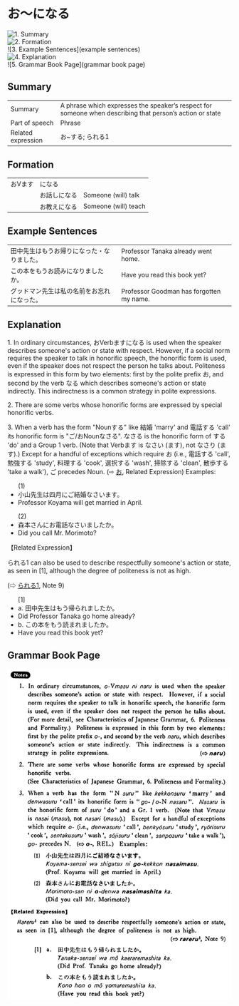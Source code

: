 # お～になる

![1. Summary](summary)<br>
![2. Formation](formation)<br>
![3. Example Sentences](example sentences)<br>
![4. Explanation](explanation)<br>
![5. Grammar Book Page](grammar book page)<br>


## Summary

<table><tr>   <td>Summary</td>   <td>A phrase which expresses the speaker’s respect for someone when describing that person’s action or state</td></tr><tr>   <td>Part of speech</td>   <td>Phrase</td></tr><tr>   <td>Related expression</td>   <td>お~する; られる1</td></tr></table>

## Formation

<table class="table"> <tbody><tr class="tr head"> <td class="td"><span class="concept">お</span><span class="bold"><span>Vます</span> </span></td> <td class="td"><span class="concept">になる</span> </td> <td class="td"><span>&nbsp;</span></td> </tr> <tr class="tr"> <td class="td"><span>&nbsp;</span></td> <td class="td"><span class="concept">お</span><span>話し<span class="concept">になる</span></span> </td> <td class="td"><span>Someone    (will) talk</span></td> </tr> <tr class="tr"> <td class="td"><span>&nbsp;</span></td> <td class="td"><span class="concept">お</span><span>教え<span class="concept">になる</span></span> </td> <td class="td"><span>Someone    (will) teach</span></td> </tr></tbody></table>

## Example Sentences

<table><tr>   <td>田中先生はもうお帰りになった・なりました。</td>   <td>Professor Tanaka already went home.</td></tr><tr>   <td>この本をもうお読みになりましたか。</td>   <td>Have you read this book yet?</td></tr><tr>   <td>グッドマン先生は私の名前をお忘れになった。</td>   <td>Professor Goodman has forgotten my name.</td></tr></table>

## Explanation

<p>1. In ordinary circumstances, <span class="cloze">お</span>Verbます<span class="cloze">になる</span> is used when the speaker describes someone's action or state with respect. However, if a social norm requires the speaker to talk in honorific speech, the honorific form is used, even if the speaker does not respect the person he talks about. Politeness is expressed in this form by two elements: first by the polite prefix <span class="cloze">お</span>, and second by the verb <span class="cloze">なる</span> which describes someone's action or state indirectly. This indirectness is a common strategy in polite expressions.</p>  <p>2. There are some verbs whose honorific forms are expressed by special honorific verbs.</p>  <p>3. When a verb has the form "Nounする" like 結婚 'marry' and 電話する 'call' its honorific form is "ご/<span class="cloze">お</span>Noun<span class="cloze">なさる</span>". <span class="cloze">なさる</span> is the honorific form of する 'do' and a Group 1 verb. (Note that Verbます is <span class="cloze">なさい</span> (ます), not なさり (ます).) Except for a handful of exceptions which require お (i.e., 電話する 'call', 勉強する 'study', 料理する 'cook', 選択する 'wash', 掃除する 'clean', 散歩する 'take a walk'), ご precedes Noun. (⇨ <a href="#㊦ お">お</a>, Related Expression) Examples:</p>  <ul>(1) <li>小山先生は四月にご結婚<span class="cloze">なさい</span>ます。</li> <li>Professor Koyama will get married in April.</li> </ul>  <ul>(2) <li>森本さんにお電話<span class="cloze">なさい</span>ましたか。</li> <li>Did you call Mr. Morimoto?</li> </ul>  <p>【Related Expression】</p>  <p>られる1 can also be used to describe respectfully someone's action or state, as seen in [1], although the degree of politeness is not as high.</p>  <p>(⇨ <a href="#㊦ られる (1)">られる1</a>, Note 9)</p>  <ul>[1] <li>a. 田中先生はもう帰られましたか。</li> <li>Did Professor Tanaka go home already?</li> <div class="divide"></div> <li>b. この本をもう読まれましたか。</li> <li>Have you read this book yet?</li> </ul>

## Grammar Book Page

![](../img/Basicお～になる.png)

